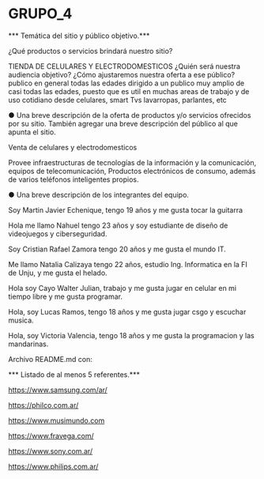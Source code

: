 # GRUPO_4
*** Temática del sitio y público objetivo.***

¿Qué productos o servicios brindará nuestro sitio? 

TIENDA DE CELULARES Y ELECTRODOMESTICOS
¿Quién será nuestra audiencia
objetivo? ¿Cómo ajustaremos nuestra oferta a ese público?
publico en general todas las edades
dirigido a un publico muy amplio de casi todas las edades, puesto que es util en muchas areas de trabajo y de uso cotidiano
desde celulares, smart Tvs lavarropas, parlantes, etc


● Una breve descripción de la oferta de productos y/o servicios ofrecidos por su
sitio. También agregar una breve descripción del público al que apunta el sitio.

Venta de celulares y electrodomesticos

Provee infraestructuras de tecnologías de la información y la comunicación, equipos de telecomunicación, 
Productos electrónicos de consumo, además de varios teléfonos inteligentes propios.


● Una breve descripción de los integrantes del equipo.

Soy Martin Javier Echenique, tengo 19 años y me gusta tocar la guitarra

Hola me llamo Nahuel tengo 23 años y soy estudiante de diseño de videojuegos y ciberseguridad.

Soy Cristian Rafael Zamora tengo 20 años y me gusta el mundo IT. 

Me llamo Natalia Calizaya tengo 22 años, estudio Ing. Informatica en la FI de Unju, y me gusta el helado.

Hola soy Cayo Walter Julian, trabajo y me gusta jugar en celular en mi tiempo libre y me gusta programar.

Hola, soy Lucas Ramos, tengo 18 años y me gusta jugar csgo y escuchar musica.  

Hola, soy Victoria Valencia, tengo 18 años y me gusta la programacion y las mandarinas.

Archivo README.md con:

*** Listado de al menos 5 referentes.***

https://www.samsung.com/ar/

https://philco.com.ar/

https://www.musimundo.com

https://www.fravega.com/

https://www.sony.com.ar/

https://www.philips.com.ar/
